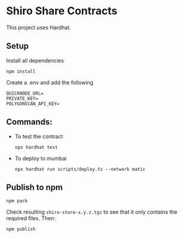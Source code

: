 # Shiro Share Contracts

This project uses Hardhat.

## Setup

Install all dependencies

```shell
npm install
```

Create a .env and add the following

```shell
QUICKNODE_URL=
PRIVATE_KEY=
POLYGONSCAN_API_KEY=
```

## Commands:

- To test the contract

  ```shell
  npx hardhat test
  ```

- To deploy to mumbai

  ```shell
  npx hardhat run scripts/deploy.ts --network matic
  ```

## Publish to npm

```
npm pack
```

Check resulting `shiro-store-x.y.z.tgz` to see that it only contains the required files. Then:

```
npm publish
```

